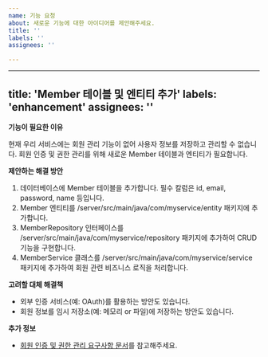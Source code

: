 ```yaml
---
name: 기능 요청
about: 새로운 기능에 대한 아이디어를 제안해주세요.
title: ''
labels: ''
assignees: ''

---
```


<!-- 예시 -->
---
title: 'Member 테이블 및 엔티티 추가'
labels: 'enhancement'
assignees: ''
---

**기능이 필요한 이유**
<!-- 예시 -->
현재 우리 서비스에는 회원 관리 기능이 없어 사용자 정보를 저장하고 관리할 수 없습니다. 
회원 인증 및 권한 관리를 위해 새로운 Member 테이블과 엔티티가 필요합니다.

**제안하는 해결 방안**
<!-- 예시 -->
1. 데이터베이스에 Member 테이블을 추가합니다. 필수 칼럼은 id, email, password, name 등입니다.
2. Member 엔티티를 /server/src/main/java/com/myservice/entity 패키지에 추가합니다.
3. MemberRepository 인터페이스를 /server/src/main/java/com/myservice/repository 패키지에 추가하여 CRUD 기능을 구현합니다.
4. MemberService 클래스를 /server/src/main/java/com/myservice/service 패키지에 추가하여 회원 관련 비즈니스 로직을 처리합니다.

**고려할 대체 해결책**
<!-- 예시 -->
- 외부 인증 서비스(예: OAuth)를 활용하는 방안도 있습니다.
- 회원 정보를 임시 저장소(예: 메모리 or 파일)에 저장하는 방안도 있습니다.

**추가 정보**
<!-- 예시 -->
- [회원 인증 및 권한 관리 요구사항 문서](링크)를 참고해주세요.
